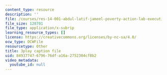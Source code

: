 ```yaml
---
content_type: resource
description: ''
file: /courses/res-14-001-abdul-latif-jameel-poverty-action-lab-executive-training-evaluating-social-programs-2009-spring-2009/84937747679676dfa16a2752304cf8b2_JIAOaRFwDic.srt
file_size: 128701
file_type: application/x-subrip
learning_resource_types: []
license: https://creativecommons.org/licenses/by-nc-sa/4.0/
ocw_type: OCWFile
resourcetype: Other
title: 3play caption file
uid: 84937747-6796-76df-a16a-2752304cf8b2
video_metadata:
  youtube_id: null
---
```


